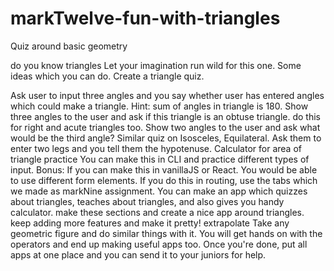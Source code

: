 # markTwelve-fun-with-triangles
Quiz around basic geometry

do you know triangles
Let your imagination run wild for this one. Some ideas which you can do. Create a triangle quiz.

Ask user to input three angles and you say whether user has entered angles which could make a triangle. Hint: sum of angles in triangle is 180.
Show three angles to the user and ask if this triangle is an obtuse triangle.
do this for right and acute triangles too.
Show two angles to the user and ask what would be the third angle?
Similar quiz on Isosceles, Equilateral.
Ask them to enter two legs and you tell them the hypotenuse.
Calculator for area of triangle
practice
You can make this in CLI and practice different types of input.
Bonus: If you can make this in vanillaJS or React. You would be able to use different form elements.
If you do this in routing, use the tabs which we made as markNine assignment. You can make an app which quizzes about triangles, teaches about triangles, and also gives you handy calculator.
make these sections and create a nice app around triangles.
keep adding more features and make it pretty!
extrapolate
Take any geometric figure and do similar things with it. You will get hands on with the operators and end up making useful apps too.
Once you're done, put all apps at one place and you can send it to your juniors for help.
